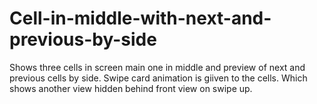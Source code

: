 # Cell-in-middle-with-next-and-previous-by-side
Shows three cells in screen main one in middle and preview of next and previous cells by side.
Swipe card animation is giiven to the cells. Which shows another view hidden behind front view on swipe up.
